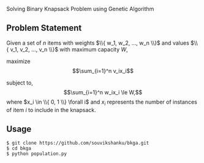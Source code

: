 Solving  Binary Knapsack Problem using Genetic Algorithm

## Problem Statement

Given a set of $n$ items with weights $\\{ w_1, w_2, ..., w_n \\}$ and values $\\{ v_1, v_2, ..., v_n \\}$ with maximum capacity $W$,

maximize $$\sum_{i=1}^n v_ix_i$$

subject to, $$\sum_{i=1}^n w_ix_i \le W,$$ 
where $x_i \in \\{ 0, 1 \\} \forall i$ and $x_i$ represents the number of instances of item $i$ to include in the knapsack.


## Usage
```console
$ git clone https://github.com/souvikshanku/bkga.git
$ cd bkga
$ python population.py
```

